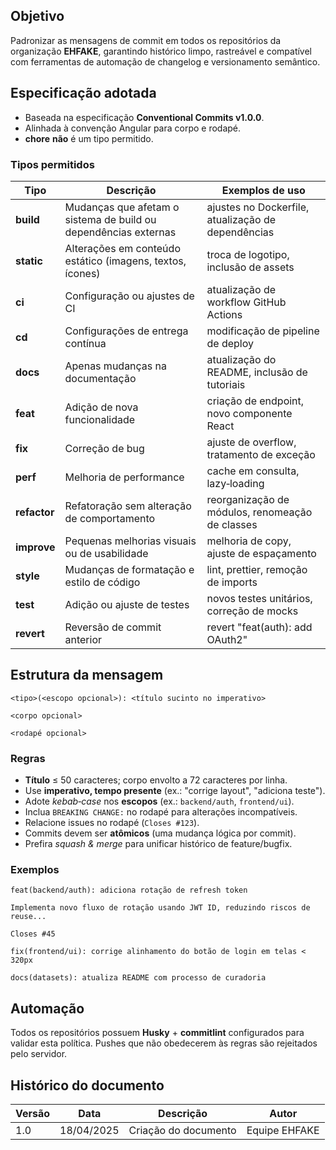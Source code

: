 ## Objetivo
Padronizar as mensagens de commit em todos os repositórios da organização **EHFAKE**, garantindo histórico limpo, rastreável e compatível com ferramentas de automação de changelog e versionamento semântico.

## Especificação adotada
- Baseada na especificação **Conventional Commits v1.0.0**.
- Alinhada à convenção Angular para corpo e rodapé.
- **chore** **não** é um tipo permitido.

### Tipos permitidos
| Tipo | Descrição | Exemplos de uso |
|------|-----------|-----------------|
| **build** | Mudanças que afetam o sistema de build ou dependências externas | ajustes no Dockerfile, atualização de dependências |
| **static** | Alterações em conteúdo estático (imagens, textos, ícones) | troca de logotipo, inclusão de assets |
| **ci** | Configuração ou ajustes de CI | atualização de workflow GitHub Actions |
| **cd** | Configurações de entrega contínua | modificação de pipeline de deploy |
| **docs** | Apenas mudanças na documentação | atualização do README, inclusão de tutoriais |
| **feat** | Adição de nova funcionalidade | criação de endpoint, novo componente React |
| **fix** | Correção de bug | ajuste de overflow, tratamento de exceção |
| **perf** | Melhoria de performance | cache em consulta, lazy‑loading |
| **refactor** | Refatoração sem alteração de comportamento | reorganização de módulos, renomeação de classes |
| **improve** | Pequenas melhorias visuais ou de usabilidade | melhoria de copy, ajuste de espaçamento |
| **style** | Mudanças de formatação e estilo de código | lint, prettier, remoção de imports |
| **test** | Adição ou ajuste de testes | novos testes unitários, correção de mocks |
| **revert** | Reversão de commit anterior | revert "feat(auth): add OAuth2" |

## Estrutura da mensagem
```
<tipo>(<escopo opcional>): <título sucinto no imperativo>

<corpo opcional>

<rodapé opcional>
```

### Regras
- **Título** ≤ 50 caracteres; corpo envolto a 72 caracteres por linha.
- Use **imperativo, tempo presente** (ex.: "corrige layout", "adiciona teste").
- Adote *kebab‑case* nos **escopos** (ex.: `backend/auth`, `frontend/ui`).
- Inclua `BREAKING CHANGE:` no rodapé para alterações incompatíveis.
- Relacione issues no rodapé (`Closes #123`).
- Commits devem ser **atômicos** (uma mudança lógica por commit).
- Prefira _squash & merge_ para unificar histórico de feature/bugfix.

### Exemplos
```
feat(backend/auth): adiciona rotação de refresh token

Implementa novo fluxo de rotação usando JWT ID, reduzindo riscos de reuse...

Closes #45
```
```
fix(frontend/ui): corrige alinhamento do botão de login em telas < 320px
```
```
docs(datasets): atualiza README com processo de curadoria
```

## Automação
Todos os repositórios possuem **Husky** + **commitlint** configurados para validar esta política. Pushes que não obedecerem às regras são rejeitados pelo servidor.

## Histórico do documento
| Versão | Data | Descrição | Autor |
|--------|------|-----------|-------|
| 1.0 | 18/04/2025 | Criação do documento | Equipe EHFAKE |

